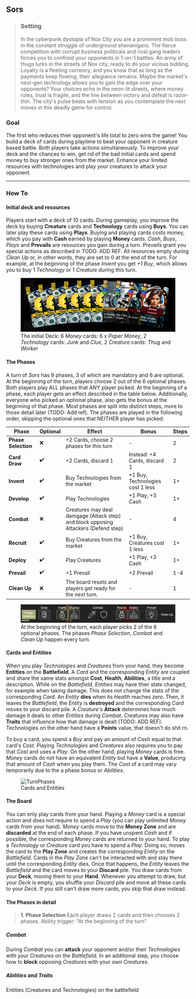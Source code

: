 ## Sors

>### Setting
>In the cyberpunk dystopia of Nox City you are a prominent mob boss in the constant struggle of underground shenanigans. The fierce competition with corrupt business politicals and rival gang leaders forces you to confront your opponents in 1-on-1 battles. An army of thugs lurks in the streets of Nox city, ready to do your vicious bidding. Loyalty is a fleeting currency, and you know that as long as the payments keep flowing, their allegiance remains. Maybe the market's next-gen technology allows you to gain the edge over your opponents? Your choices echo in the neon-lit streets, where money rules, trust is fragile, and the line between victory and defeat is razor-thin. The city's pulse beats with tension as you contemplate the next moves in this deadly game for control.

### Goal
The first who reduces thier opponent's life total to zero wins the game! You build a deck of cards during playtime to beat your opponent in creature based battle. Both players take actions simultaneously. To improve your deck and the chances to win, get rid of the bad initial cards and spend money to buy stronger ones from the market. Enhance your limited resources with technologies and play your creatures to attack your opponent.

---
### How To
#### Initial deck and resources
Players start with a deck of 10 cards. During gameplay, you improve the deck by buying **Creature** cards and **Technology** cards using **Buys**. You can later play these cards using **Plays**. Buying and playing cards costs money, which you pay with **Cash** earned by playing **Money** cards. _Cash_, _Buys_, _Plays_ and **Prevails** are resources you gain during a turn. _Prevails_ grant you special actions as described in TODO: ADD REF. All resources empty during _Clean Up_ or, in other words, they are set to 0 at the end of the turn. For example, at the beginning of the phase _Invent_ you get _+1 Buy_, which allows you to buy 1 _Technology_ or 1 _Creature_ during this turn.

<figure>
    <img src="Images/initialDeck.PNG"
         alt="TurnPhases">
    <figcaption>The initial Deck: 6 <i>Money</i> cards: 6 x <i>Paper Money</i>, 2 <i>Technology</i> cards: <i>Junk</i> and <i>Clue</i>, 2 <i>Creature</i> cards: <i>Thug</i> and <i>Worker</i></figcaption>
</figure>

#### The Phases
A turn of *Sors* has 9 phases, 3 of which are mandatory and 6 are optional. At the beginning of the turn, players choose 2 out of the 6 optional phases. Both players play ALL phases that ANY player picked. At the beginning of a phase, each player gets an effect described in the table below. Additionally, everyone who picked an optional phase, also gets the bonus at the beginning of that phase. Most phases are split into distinct steps, more to those detail later (TODO: Add ref). The phases are played in the following order, skipping the optional ones that NEITHER player has picked:

| Phase    | Optional | Effect | Bonus |  Steps
| -------- | ------- | ------- | ------- | -------
| **Phase Selection** | :x: | +2 Cards, choose 2 phases for this turn | - |  2  
| **Card Draw** | :heavy_check_mark: | +2 Cards, discard 1 | Instead: +4 Cards, discard 1 | 2
| **Invent** | :heavy_check_mark: | Buy Technologies from the market | +1 Buy, Technologies cost 1 less | 1+
| **Develop** | :heavy_check_mark: | Play Technologies | +1 Play, +3 Cash | 1+
| **Combat** | :x: | Creatures may deal damgage (Attack step) and block opposing Attackers (Defend step) | - | 4
| **Recruit** | :heavy_check_mark: | Buy Creatures from the market | +1 Buy, Creatures cost 1 less | 1+
| **Deploy** | :heavy_check_mark: | Play Creatures | +1 Play, +3 Cash | 1+
| **Prevail** | :heavy_check_mark: | +1 Prevail | +2 Prevail | 1-4
| **Clean Up** | :x: | The board resets and players get ready for the next turn. | - | 1  

<figure>
    <img src="Images/phases.PNG"
         alt="TurnPhases">
    <figcaption>At the beginning of the turn, each player picks 2 of the 6 optional phases. The phases <i>Phase Selection</i>, <i>Combat</i> and <i>Clean Up</i> happen every turn.</figcaption>
</figure>

#### Cards and Entities
When you play _Technologies_ and _Creatures_ from your hand, they become **Entities** on the **Battlefield**. A _Card_ and the corresponding _Entity_ are coupled and share the same stats amongst **Cost**, **Health**, **Abilities**, a title and a description. While on the _Battlefield_, _Entities_ may have thier stats changed, for example when taking damage. This does not change the stats of the corresponding _Card_. An _Entity_ **dies** when its _Health_ reaches zero. Then, it leaves the _Battlefield_, the _Entity_ is **destroyed** and the corresponding _Card_ moves to your discard pile. A _Creature's_ **Attack** determines how much damage it deals to other _Entities_ during _Combat_. _Creatures_ may also have **Traits** that influence how that damage is dealt (TODO: ADD REF). Technologies on the other hand have a **Points** value, that doesn't do shit rn.

To buy a card, you spend a _Buy_ and pay an amount of _Cash_ equal to that card's _Cost_. Playing _Technologies_ and _Creatures_ also requires you to pay that _Cost_ and uses a _Play_. On the other hand, playing _Money_ cards is free. _Money_ cards do not have an equivalent _Entity_ but have a **Value**, producing that amount of _Cash_ when you play them. The _Cost_ of a card may vary temporarily due to the a phase bonus or _Abilities_.

<figure>
    <img src="Images/CardsEntities.PNG"
         alt="TurnPhases">
    <figcaption> Cards and Entities </figcaption>
</figure>

#### The Board
You can only play cards from your hand. Playing a _Money_ card is a special action and does not require to spend a _Play_ (you can play unlimited _Money_ cards from your hand). _Money_ cards move to the **Money Zone** and are **discarded** at the end of each phase. If you have unspent _Cash_ and if possible, the corresponding _Money_ cards are returned to your hand. To play a _Technology_ or _Creature_ card you have to spend a _Play_. Doing so, moves the card to the **Play Zone** and creates the corresponding _Entity_ on the _Battlefield_. Cards in the _Play Zone_ can't be interacted with and stay there until the corresponding _Entity_ dies. Once that happens, the _Entity_ leaves the _Battlefield_ and the card moves to your **Discard** pile. You draw cards from your **Deck**, moving them to your **Hand**. Whenever you attempt to draw, but your _Deck_ is empty, you shuffle your _Discard_ pile and move all these cards to your _Deck_. If you still can't draw more cards, you skip that draw instead.

#### The Phases in detail
>**1. Phase Selection**
> Each player draws 2 cards and then chooses 2 phases. Ability trigger: "At the beginning of the turn"

##### Combat

During _Combat_ you can **attack** your opponent and/or their _Technologies_ with your _Creatures_ on the _Battlefield_. In an additional step, you choose how to **block** opposing _Creatures_ with your own _Creatures_.

##### Abilities and Traits
Entities (Creatures and Technologies) on the battlefield
